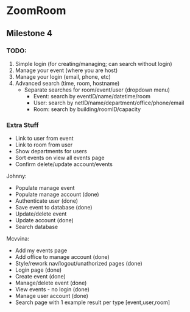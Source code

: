 # ZoomRoom



## Milestone 4

### TODO:

1. Simple login (for creating/managing; can search without login)
2. Manage your event (where you are host)
3. Manage your login (email, phone, etc)
4. Advanced search (time, room, hostname)
    - Separate searches for room/event/user (dropdown menu)
        - Event: search by eventID/name/datetime/room
        - User: search by netID/name/department/office/phone/email
        - Room: search by building/roomID/capacity

### Extra Stuff
- Link to user from event
- Link to room from user
- Show departments for users
- Sort events on view all events page
- Confirm delete/update account/events


Johnny:
- Populate manage event 
- Populate manage account (done)
- Authenticate user (done)
- Save event to database (done)
- Update/delete event 
- Update account (done)
- Search database

Mcvvina:
- Add my events page
- Add office to manage account (done)
- Style/rework nav/logout/unathorized pages (done)
- Login page (done)
- Create event (done)
- Manage/delete event (done)
- View events - no login (done)
- Manage user account (done)
- Search page with 1 example result per type [event,user,room]
